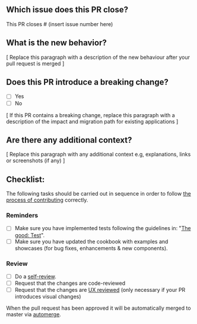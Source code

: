 ## Which issue does this PR close?

This PR closes # (insert issue number here)

## What is the new behavior?

[ Replace this paragraph with a description of the new behaviour after your pull request is merged ]

## Does this PR introduce a breaking change?

- [ ] Yes
- [ ] No

[ If this PR contains a breaking change, replace this paragraph with a description of the impact and migration path for existing applications ] 

## Are there any additional context?

[ Replace this paragraph with any additional context e.g, explanations, links or screenshots (if any) ]

## Checklist:

The following tasks should be carried out in sequence in order to follow [the process of contributing](../CONTRIBUTING.md/#the-process-of-contributing) correctly.

### Reminders
- [ ] Make sure you have implemented tests following the guidelines in: "[The good: Test](https://github.com/kirbydesign/designsystem/wiki/The-Good%3A-Test)".
- [ ] Make sure you have updated the cookbook with examples and showcases (for bug fixes, enhancements & new components).

### Review  
- [ ] Do a [self-review](https://github.com/kirbydesign/designsystem/wiki/The-Good%3A-Self-review).
- [ ] Request that the changes are code-reviewed 
- [ ] Request that the changes are [UX reviewed](./CONTRIBUTING.md/#ux-review) (only necessary if your PR introduces visual changes)

When the pull request has been approved it will be automatically merged to master via [automerge](https://docs.github.com/en/github/collaborating-with-issues-and-pull-requests/automatically-merging-a-pull-request).


